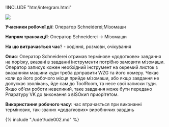 !INCLUDE "htm/intergram.html"

![](https://chart.googleapis.com/chart?chs=180x180&amp;cht=qr&amp;chl=https://pp.vokov.tk/nbya-nomer-2.html)

**Учасники робочої дії**: Оператор Schneiderei;Мізомаши

**Напрям транзакції**: Оператор Schneiderei -> Мізомаши

**На що витрачається час**? - ходіння, розмови, очікування

**Опис**:
Оператор Schneiderei отримав термінове «додоткове» завдання на порізку, вказані в завданні інструменти потрібно замовити мізомаши. Оператор записує кожен необхідний інструмент на окремий листок з вказанням машини куди треба доправити WZG та його номеру. Чекає коли до його робочого місця прийде мізомаши, або якщо завдання не допускає зволікань, йде сам до ToolRoom, та несе свої записки туди.
Якщо об‘єм роботи невеликий, таке завдання може бути передано Рпаратуру VK до виконання з вISOкип приорітетом.

**Використання робочого часу**: час втрачається при виконанні термінових, так-званих «додаткових» виробничих завдань

{% include "./ude1/ude002.md" %}